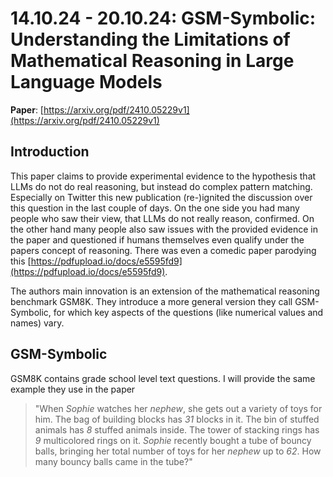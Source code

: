 # 14.10.24 - 20.10.24: GSM-Symbolic: Understanding the Limitations of Mathematical Reasoning in Large Language Models

**Paper**: [https://arxiv.org/pdf/2410.05229v1](https://arxiv.org/pdf/2410.05229v1)

## Introduction

This paper claims to provide experimental evidence to the hypothesis that LLMs do not do real reasoning, but instead do complex pattern matching.
Especially on Twitter this new publication (re-)ignited the discussion over this question in the last couple of days.
On the one side you had many people who saw their view, that LLMs do not really reason, confirmed.
On the other hand many people also saw issues with the provided evidence in the paper and questioned if humans themselves even
qualify under the papers concept of reasoning. There was even a comedic paper parodying this [https://pdfupload.io/docs/e5595fd9](https://pdfupload.io/docs/e5595fd9).

The authors main innovation is an extension of the mathematical reasoning benchmark GSM8K. They introduce a more general version they call
GSM-Symbolic, for which key aspects of the questions (like numerical values and names) vary.

## GSM-Symbolic

GSM8K contains grade school level text questions. I will provide the same example they use in the paper

>"When *Sophie* watches her *nephew*, she gets out a variety of toys for him.
>The bag of building blocks has *31* blocks in it. The bin of stuffed
>animals has *8* stuffed animals inside. The tower of stacking rings has *9*
>multicolored rings on it. *Sophie* recently bought a tube of bouncy
>balls, bringing her total number of toys for her *nephew* up to *62*. How
>many bouncy balls came in the tube?"



